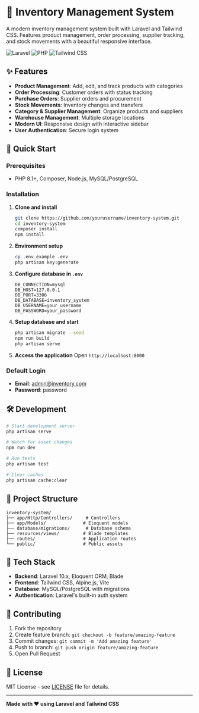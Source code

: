 # 🏪 Inventory Management System

A modern inventory management system built with Laravel and Tailwind CSS. Features product management, order processing, supplier tracking, and stock movements with a beautiful responsive interface.

![Laravel](https://img.shields.io/badge/Laravel-10.x-red?style=for-the-badge&logo=laravel)
![PHP](https://img.shields.io/badge/PHP-8.1+-blue?style=for-the-badge&logo=php)
![Tailwind CSS](https://img.shields.io/badge/Tailwind_CSS-3.x-38B2AC?style=for-the-badge&logo=tailwind-css)

## ✨ Features

- **Product Management**: Add, edit, and track products with categories
- **Order Processing**: Customer orders with status tracking
- **Purchase Orders**: Supplier orders and procurement
- **Stock Movements**: Inventory changes and transfers
- **Category & Supplier Management**: Organize products and suppliers
- **Warehouse Management**: Multiple storage locations
- **Modern UI**: Responsive design with interactive sidebar
- **User Authentication**: Secure login system

## 🚀 Quick Start

### Prerequisites
- PHP 8.1+, Composer, Node.js, MySQL/PostgreSQL

### Installation

1. **Clone and install**
   ```bash
   git clone https://github.com/yourusername/inventory-system.git
   cd inventory-system
   composer install
   npm install
   ```

2. **Environment setup**
   ```bash
   cp .env.example .env
   php artisan key:generate
   ```

3. **Configure database in `.env`**
   ```env
   DB_CONNECTION=mysql
   DB_HOST=127.0.0.1
   DB_PORT=3306
   DB_DATABASE=inventory_system
   DB_USERNAME=your_username
   DB_PASSWORD=your_password
   ```

4. **Setup database and start**
   ```bash
   php artisan migrate --seed
   npm run build
   php artisan serve
   ```

5. **Access the application**
   Open `http://localhost:8000`

### Default Login
- **Email**: admin@inventory.com
- **Password**: password

## 🛠️ Development

```bash
# Start development server
php artisan serve

# Watch for asset changes
npm run dev

# Run tests
php artisan test

# Clear caches
php artisan cache:clear
```

## 📁 Project Structure

```
inventory-system/
├── app/Http/Controllers/     # Controllers
├── app/Models/              # Eloquent models
├── database/migrations/      # Database schema
├── resources/views/         # Blade templates
├── routes/                  # Application routes
└── public/                  # Public assets
```

## 🎨 Tech Stack

- **Backend**: Laravel 10.x, Eloquent ORM, Blade
- **Frontend**: Tailwind CSS, Alpine.js, Vite
- **Database**: MySQL/PostgreSQL with migrations
- **Authentication**: Laravel's built-in auth system

## 🤝 Contributing

1. Fork the repository
2. Create feature branch: `git checkout -b feature/amazing-feature`
3. Commit changes: `git commit -m 'Add amazing feature'`
4. Push to branch: `git push origin feature/amazing-feature`
5. Open Pull Request

## 📝 License

MIT License - see [LICENSE](LICENSE) file for details.

---

**Made with ❤️ using Laravel and Tailwind CSS**
